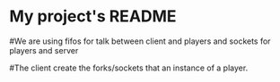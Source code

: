 # My project's README
#We are using fifos for talk between client and players and sockets for players and server

#The client create the forks/sockets that an instance of a player.